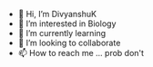 - 👋 Hi, I’m DivyanshuK
- 👀 I’m interested in Biology
- 🌱 I’m currently learning 
- 💞️ I’m looking to collaborate 
- 📫 How to reach me ... prob don't

<!---
Dkawanka/Dkawanka is a ✨ special ✨ repository because its `README.md` (this file) appears on your GitHub profile.
You can click the Preview link to take a look at your changes.
--->
